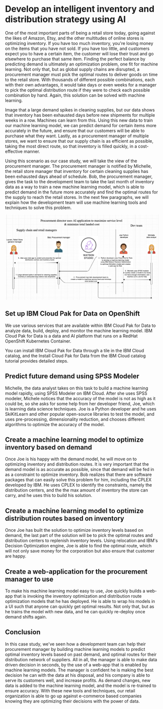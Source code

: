 # Develop an intelligent inventory and distribution strategy using AI 

One of the most important parts of being a retail store today, going against the likes of Amazon, Etsy, and 
the other multitudes of online stores is optimizing inventory. If you have too much inventory, you're 
losing money on the items that you have not sold. If you have too little, and customers expect you to have 
a certain item, the customer will lose their trust and go elsewhere to purchase that same item. Finding the 
perfect balance by predicting demand is ultimately an optimization problem, one fit for machine learning.
Not only that, but as global supply chains are disrupted, a procurement manager must pick the optimal 
routes to deliver goods on time to the retail store. With thousands of different possible combinations, 
each with their own advantages, it would take days or even weeks for a manager to pick the optimal 
distribution route if they were to check each possible combination by hand. Again, this solution can 
be solved with machine learning.

Image that a large demand spikes in cleaning supplies, but our data shows that inventory has been exhausted 
days before new shipments for multiple weeks in a row. Machines can learn from this. Using this new 
data to train our machine learning model, we can predict demand for certain items more accurately in the 
future, and ensure that our customers will be able to purchase what they want. Lastly, as a procurement
manager of multiple stores, we want to ensure that our supply chain is as efficient as possible, taking 
the most direct route, so that inventory is filled quickly, in a cost-effective manner. 

Using this scenario as our case study, we will take the view of the procurement manager. The procurement 
manager is notified by Michelle, the retail store manager that inventory for certain cleaning supplies 
has been exhausted days ahead of schedule. Bob, the procurement manager, gives the task to the development 
team to take the last month of inventory data as a way to train a new machine learning model, which is 
able to predict demand in the future more accurately and find the optimal routes for the supply to reach
the retail stores. In the next few paragraphs, we will explain how the development team will use machine 
learning tools and techniques to solve this problem.

![flow-diagrm](images/flow-diagram.png)

## Set up IBM Cloud Pak for Data on OpenShift
We use various services that are available within IBM Cloud Pak for Data to analyze data, build, deploy, and monitor the machine learning model. IBM Cloud Pak for Data is a data and AI platform that runs on a RedHat OpenShift Kubernetes Container.

You can install IBM Cloud Pak for Data through a tile in the IBM Cloud catalog, and the Install Cloud Pak for Data from the IBM Cloud catalog tutorial provides detailed steps.

## Predict future demand using SPSS Modeler 

Michelle, the data analyst takes on this task 
to build a machine learning model rapidly, using SPSS Modeler on IBM Cloud. After she uses 
SPSS modeler, Michele notices that the accuracy of the model is not as high as it could be, so she 
asks for some help from her developer friend, Joe, which is learning data science techniques. Joe is a 
Python developer and he uses SkiKitLearn and other popular open-source libraries to test the model, and 
uses pre-processing, dimensionality reduction, and chooses different algorithms to optimize the 
accuracy of the model.

## Create a machine learning model to optimize inventory based on demand
Once Joe is his happy with the demand model, he will move on to optimizing inventory
and distribution routes. It is very important that the demand model is as accurate as 
possible, since that demand will be fed in as a constraint to optimize inventory.
Bob realizes that there are software packages that can easily solve this 
problem for him, including the CPLEX developed by IBM. He uses CPLEX to identify the constraints, 
namely the distribution centers, and the the max amount of inventory the store can carry, and he uses this 
to build his solution.

## Create a machine learning model to optimize distribution routes based on inventory 
Once Joe has built the solution to optimize inventory levels based on demand, the last 
part of the solution will be to pick the optimal routes and distribution centers to 
replenish inventory levels. Using relocation and IBM's Decision Optimization engine,
Joe is able to find the optimal route, which will not only save money for the corporation
but also ensure that customer are happy. 

## Create a web-application for the procurement manager to use
To make his machine learning model easy to use, Joe quickly builds a web-app 
that is invoking the inventory optimization and distribution route optimization 
models that he has deployed. He is able to wrap his models in a UI such that 
anyone can quickly get optimal results. Not only that, but as he trains the model 
with new data, and he can quickly re-deploy once demand shifts again. 

## Conclusion
In this case study, we've seen how a development team can help their procurement manager 
by building machine learning models to predict optimal inventory levels based on past demand, 
and optimal routes for their distribution network of suppliers. All in all, the manager 
is able to make data driven decision in seconds, by the use of a web-app that is 
enabled by machine learning models. The manager is confident he is making the best decision
he can with the data at his disposal, and his company is able to serve its customers well, and 
increase profits. As demand changes, new data is added to the machine learning model, and the 
model is re-trained to ensure accuracy. With these new tools and techniques, our retail 
organization is able to go up against e-commerce based companies knowing they are optimizing 
their decisions with the power of data. 
